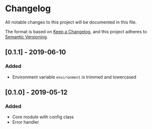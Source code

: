 # Changelog
All notable changes to this project will be documented in this file.

  The format is based on [Keep a Changelog](https://keepachangelog.com/en/1.0.0/),
                                              and this project adheres to [Semantic Versioning](https://semver.org/spec/v2.0.0.html).
## [0.1.1] - 2019-06-10

### Added

- Environment variable `environment` is trimmed and lowercased

## [0.1.0] - 2019-05-12

### Added
- Core module with config class
- Error handler
